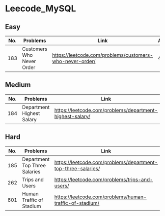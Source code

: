 # Leecode_MySQL

## Easy

| No. | Problems | Link | Acceptance|
| -- | -- | -- | -- |
| 183 | Customers Who Never Order | https://leetcode.com/problems/customers-who-never-order/ | 49.2% |


## Medium

| No. | Problems | Link | Acceptance|
| -- | -- | -- | -- |
|184| Department Highest Salary|https://leetcode.com/problems/department-highest-salary/ | 33.1% |


## Hard
| No. | Problems | Link |Acceptance|
| -- | -- | -- | -- |
|185| Department Top Three Salaries|https://leetcode.com/problems/department-top-three-salaries/ | 30.6% |
|262|Trips and Users | https://leetcode.com/problems/trips-and-users/ | 28.8%|
|601| Human Traffic of Stadium | https://leetcode.com/problems/human-traffic-of-stadium/ | 39.2%|
